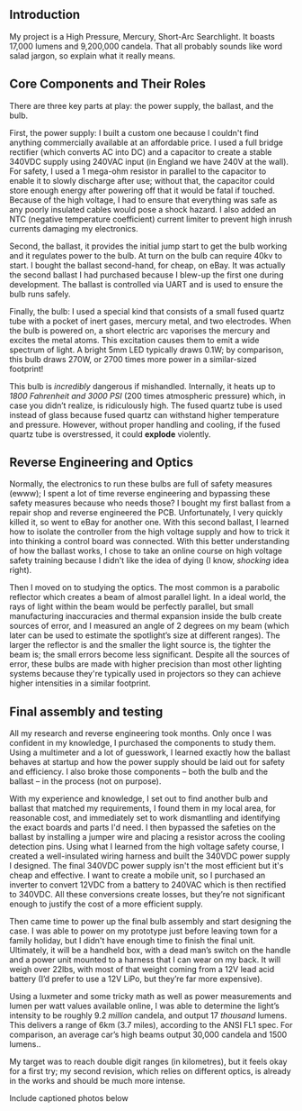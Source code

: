 
 <h2>Introduction  </h2>

My project is a High Pressure, Mercury, Short-Arc Searchlight. It boasts 17,000 Iumens and 9,200,000 candela. That all probably sounds like word salad jargon, so explain what it really means. 


<h2>Core Components and Their Roles   </h2>

There are three key parts at play: the power supply, the ballast, and the bulb.

First, the power supply: I built a custom one because l couldn't find anything commercially available at an affordable price. I used a full bridge rectifier (which converts AC into DC) and a capacitor to create a stable 340VDC supply using 240VAC input (in England we have 240V at the wall). For safety, I used a 1 mega-ohm resistor in parallel to the capacitor to enable it to slowly discharge after use; without that, the capacitor could store enough energy after powering off that it would be fatal if touched. Because of the high voltage, I had to ensure that everything was safe as any poorly insulated cables would pose a shock hazard. I also added an NTC (negative temperature coefficient) current limiter to prevent high inrush currents damaging my electronics.

Second, the ballast, it provides the initial jump start to get the bulb working and it regulates power to the bulb. At turn on the bulb can require 40kv to start. I bought the ballast second-hand, for cheap, on eBay. It was actually the second ballast I had purchased because I blew-up the first one during development. The ballast is controlled via UART and is used to ensure the bulb runs safely.

Finally, the bulb: I used a special kind that consists of a small fused quartz tube with a pocket of inert gases, mercury metal, and two electrodes. When the bulb is powered on, a short electric arc vaporises the mercury and excites the metal atoms. This excitation causes them to emit a wide spectrum of light. A bright 5mm LED typically draws 0.1W; by comparison, this bulb draws 270W, or 2700 times more power in a similar-sized footprint!

This bulb is *incredibly* dangerous if mishandled. Internally, it heats up to *1800 Fahrenheit and 3000 PSI* (200 times atmospheric pressure) which, in case you didn’t realize, is ridiculously high. The fused quartz tube is used instead of glass because fused quartz can withstand higher temperature and pressure. However, without proper handling and cooling, if the fused quartz tube is overstressed, it could **explode** violently.

<h2>Reverse Engineering and Optics   </h2>

Normally, the electronics to run these bulbs are full of safety measures (ewww); I spent a lot of time reverse engineering and bypassing these safety measures because who needs those? I bought my first ballast from a repair shop and reverse engineered the PCB. Unfortunately, I very quickly killed it, so went to eBay for another one. With this second ballast, I learned how to isolate the controller from the high voltage supply and how to trick it into thinking a control board was connected. With this better understanding of how the ballast works, I chose to take an online course on high voltage safety training because I didn't like the idea of dying (I know, *shocking* idea right).

Then I moved on to studying the optics. The most common is a parabolic reflector which creates a beam of almost parallel light. In a ideal world, the rays of light within the beam would be perfectly parallel, but small manufacturing inaccuracies and thermal expansion inside the bulb create sources of error, and I measured an angle of 2 degrees on my beam (which later can be used to estimate the spotlight’s size at different ranges). The larger the reflector is and the smaller the light source is, the tighter the beam is; the small errors become less significant. Despite all the sources of error, these bulbs are made with higher precision than most other lighting systems because they're typically used in projectors so they can achieve higher intensities in a similar footprint.

<h2>Final assembly and testing   </h2>

All my research and reverse engineering took months. Only once I was confident in my knowledge, I purchased the components to study them. Using a multimeter and a lot of guesswork, I learned exactly how the ballast behaves at startup and how the power supply should be laid out for safety and efficiency. I also broke those components – both the bulb and the ballast – in the process (not on purpose).

With my experience and knowledge, I set out to find another bulb and ballast that matched my requirements, I found them in my local area, for reasonable cost, and immediately set to work dismantling and identifying the exact boards and parts I'd need. I then bypassed the safeties on the ballast by installing a jumper wire and placing a resistor across the cooling detection pins. Using what I learned from the high voltage safety course, I created a well-insulated wiring harness and built the 340VDC power supply I designed. The final 340VDC power supply isn't the most efficient but it's cheap and effective. I want to create a mobile unit, so I purchased an inverter to convert 12VDC from a battery to 240VAC which is then rectified to 340VDC. All these conversions create losses, but they’re not significant enough to justify the cost of a more efficient supply.

Then came time to power up the final bulb assembly and start designing the case. I was able to power on my prototype just before leaving town for a family holiday, but I didn't have enough time to finish the final unit. Ultimately, it will be a handheld box, with a dead man’s switch on the handle and a power unit mounted to a harness that I can wear on my back. It will weigh over 22lbs, with most of that weight coming from a 12V lead acid battery (I’d prefer to use a 12V LiPo, but they’re far more expensive).

Using a luxmeter and some tricky math as well as power measurements and lumen per watt values available online, I was able to determine the light’s intensity to be roughly 9.2 *million* candela, and output 17 *thousand* lumens. This delivers a range of 6km (3.7 miles), according to the ANSI FL1 spec. For comparison, an average car’s high beams output 30,000 candela and 1500 lumens..

My target was to reach double digit ranges (in kilometres), but it feels okay for a first try; my second revision, which relies on different optics, is already in the works and should be much more intense.

Include captioned photos below 
